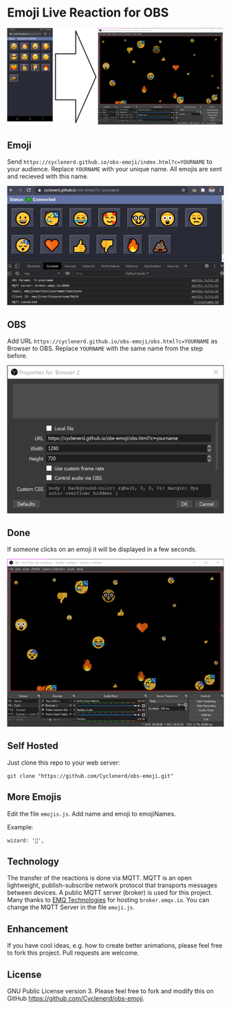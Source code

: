 # Emoji Live Reaction for OBS

![Emoji OBS](img/Emoji-OBS.png)

## Emoji

Send `https://cyclenerd.github.io/obs-emoji/index.html?c=YOURNAME` to your audience.
Replace `YOURNAME` with your unique name.
All emojis are sent and recieved with this name.

![Screenshot OBS](img/Browser-Emojis.png)

## OBS

Add URL `https://cyclenerd.github.io/obs-emoji/obs.html?c=YOURNAME` as Browser to OBS. Replace `YOURNAME` with the same name from the step before.

![Screenshot: OBS Add Browser](img/OBS-Add-Browser.png)

## Done

If someone clicks on an emoji it will be displayed in a few seconds.

![Screenshot OBS](img/OBS-Screenshot.png)

## Self Hosted

Just clone this repo to your web server:

```
git clone "https://github.com/Cyclenerd/obs-emoji.git"
```

## More Emojis

Edit the file `emojis.js`. Add name and emoji to emojiNames.

Example:
```
wizard: '🧙',
```

## Technology

The transfer of the reactions is done via MQTT.
MQTT is an open lightweight, publish-subscribe network protocol that transports messages between devices.
A public MQTT server (broker) is used for this project.
Many thanks to [EMQ Technologies](https://github.com/emqx/emqx) for hosting `broker.emqx.io`.
You can change the MQTT Server in the file `emoji.js`.

## Enhancement

If you have cool ideas, e.g. how to create better animations, please feel free to fork this project.
Pull requests are welcome.

## License

GNU Public License version 3.
Please feel free to fork and modify this on GitHub <https://github.com/Cyclenerd/obs-emoji>.